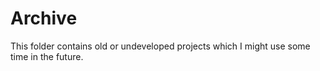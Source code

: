 # Archive
This folder contains old or undeveloped projects which I might use some time in the future.
